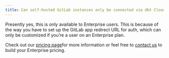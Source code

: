 ```yaml
---
title: Can self-hosted GitLab instances only be connected via dbt Cloud Enterprise plans?
---
```


Presently yes, this is only available to Enterprise users. This is because of the way you have to set up the GitLab app redirect URL for auth, which can only be customized if you’re a user on an Enterprise plan.  

Check out our [pricing page](https://www.getdbt.com/pricing/)for more information or feel free to [contact us](https://www.getdbt.com/contact) to build your Enterprise pricing.

</File>



